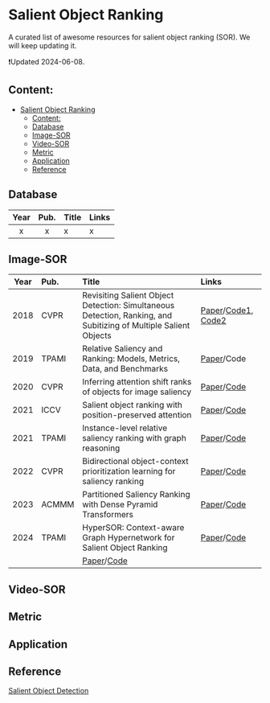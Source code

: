 # Salient Object Ranking

A curated list of awesome resources for salient object ranking (SOR). We will keep updating it.

:heavy_exclamation_mark:Updated 2024-06-08.

## Content:
- [Salient Object Ranking](#salient-object-ranking)
  - [Content:](#content)
  - [Database](#database)
  - [Image-SOR](#image-sor)
  - [Video-SOR](#video-sor)
  - [Metric](#metric)
  - [Application](#application)
  - [Reference](#reference)

## Database

| **Year** | **Pub.** | **Title**                                      | **Links**                                              |
| :------: | :------: | :--------------------------------------- | :----------------------------------------------------------- |
|   x   |   x    | x | x |

## Image-SOR

| **Year** | **Pub.** | **Title**              | **Links**                                                    |
| :------: | :------- | :----------------------------------------------------------- | :------------------------------------------------------------ |
|   2018  | CVPR | Revisiting Salient Object Detection: Simultaneous Detection, Ranking, and Subitizing of Multiple Salient Objects | [Paper](https://openaccess.thecvf.com/content_cvpr_2018/papers/Islam_Revisiting_Salient_Object_CVPR_2018_paper.pdf)/[Code1](https://github.com/islamamirul/rsdnet), [Code2](https://github.com/MinglangQiao/pytorch-rsdnet-sor?tab=readme-ov-file)
|   2019  | TPAMI | Relative Saliency and Ranking: Models, Metrics, Data, and Benchmarks | [Paper](https://arxiv.org/pdf/1810.02426)/Code
|   2020  | CVPR | Inferring attention shift ranks of objects for image saliency | [Paper](https://openaccess.thecvf.com/content_CVPR_2020/papers/Siris_Inferring_Attention_Shift_Ranks_of_Objects_for_Image_Saliency_CVPR_2020_paper.pdf)/[Code](https://github.com/SirisAvishek/Attention_Shift_Ranks)
|    2021 | ICCV    |   Salient object ranking with position-preserved attention  | [Paper](https://openaccess.thecvf.com/content/ICCV2021/papers/Fang_Salient_Object_Ranking_With_Position-Preserved_Attention_ICCV_2021_paper.pdf)/[Code](https://github.com/EricFH/SOR) 
|     2021   |  TPAMI   | Instance-level relative saliency ranking with graph reasoning | [Paper](https://arxiv.org/pdf/2107.03824)/[Code](https://github.com/dragonlee258079/Saliency-Ranking) 
|     2022   | CVPR | Bidirectional object-context prioritization learning for saliency ranking   | [Paper](https://openaccess.thecvf.com/content/CVPR2022/papers/Tian_Bi-Directional_Object-Context_Prioritization_Learning_for_Saliency_Ranking_CVPR_2022_paper.pdf)/[Code](https://github.com/GrassBro/OCOR) 
|  2023   | ACMMM   |  Partitioned Saliency Ranking with Dense Pyramid Transformers   | [Paper](https://arxiv.org/pdf/2308.00236)/[Code](https://github.com/ssecv/PSR) 
|     2024   |   TPAMI  | HyperSOR: Context-aware Graph Hypernetwork for Salient Object Ranking | [Paper](https://ieeexplore.ieee.org/stamp/stamp.jsp?tp=&arnumber=10443257)/[Code](https://github.com/MinglangQiao/SalSOD) 
|        |     | [Paper]()/[Code]() 

## Video-SOR


## Metric


## Application


## Reference
[Salient Object Detection](https://github.com/visionxiang/awesome-salient-object-detection)

